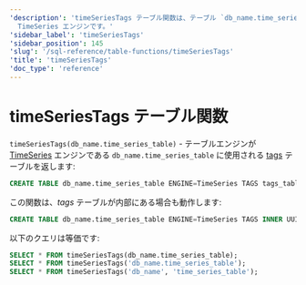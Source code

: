 ```yaml
---
'description': 'timeSeriesTags テーブル関数は、テーブル `db_name.time_series_table` に使用されるタグテーブルを返します。テーブルエンジンは
  TimeSeries エンジンです。'
'sidebar_label': 'timeSeriesTags'
'sidebar_position': 145
'slug': '/sql-reference/table-functions/timeSeriesTags'
'title': 'timeSeriesTags'
'doc_type': 'reference'
---
```



# timeSeriesTags テーブル関数

`timeSeriesTags(db_name.time_series_table)` - テーブルエンジンが [TimeSeries](../../engines/table-engines/integrations/time-series.md) エンジンである `db_name.time_series_table` に使用される [tags](../../engines/table-engines/integrations/time-series.md#tags-table) テーブルを返します:

```sql
CREATE TABLE db_name.time_series_table ENGINE=TimeSeries TAGS tags_table
```

この関数は、_tags_ テーブルが内部にある場合も動作します:

```sql
CREATE TABLE db_name.time_series_table ENGINE=TimeSeries TAGS INNER UUID '01234567-89ab-cdef-0123-456789abcdef'
```

以下のクエリは等価です:

```sql
SELECT * FROM timeSeriesTags(db_name.time_series_table);
SELECT * FROM timeSeriesTags('db_name.time_series_table');
SELECT * FROM timeSeriesTags('db_name', 'time_series_table');
```
